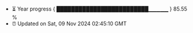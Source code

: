 - ⏳ Year progress { █████████████████████████▁▁▁▁▁ } 85.55 %
- ⏰ Updated on Sat, 09 Nov 2024 02:45:10 GMT

